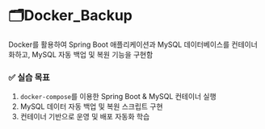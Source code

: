 # 🗂️Docker_Backup
Docker를 활용하여 Spring Boot 애플리케이션과 MySQL 데이터베이스를 컨테이너화하고, MySQL 자동 백업 및 복원 기능을 구현함

### ✅ 실습 목표

1. `docker-compose`를 이용한 Spring Boot & MySQL 컨테이너 실행
2. MySQL 데이터 자동 백업 및 복원 스크립트 구현
3. 컨테이너 기반으로 운영 및 배포 자동화 학습
